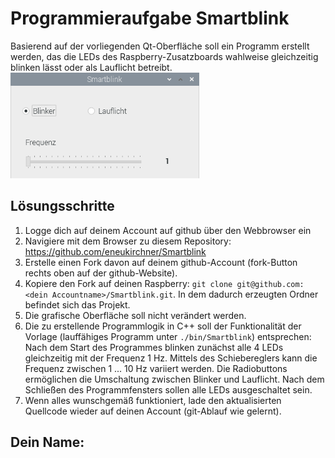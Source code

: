 # Programmieraufgabe Smartblink

Basierend auf der vorliegenden Qt-Oberfläche soll ein Programm erstellt werden, das die LEDs des
Raspberry-Zusatzboards wahlweise gleichzeitig blinken lässt oder als Lauflicht betreibt. 
<img src="screenshot.png" width="60%">

## Lösungsschritte
1. Logge dich auf deinem Account auf github über den Webbrowser ein
2. Navigiere mit dem Browser zu diesem Repository: 
 https://github.com/eneukirchner/Smartblink
3. Erstelle einen Fork davon auf deinem github-Account (fork-Button rechts oben auf der github-Website).
4. Kopiere den Fork auf deinen Raspberry: `git clone git@github.com:<dein Accountname>/Smartblink.git`. 
   In dem dadurch erzeugten Ordner befindet sich das Projekt.
5. Die grafische Oberfläche soll nicht verändert werden.
6. Die zu erstellende Programmlogik in C++ soll der Funktionalität der Vorlage (lauffähiges Programm unter `./bin/Smartblink`) entsprechen: 
   Nach dem Start des Programmes blinken zunächst alle 4 LEDs gleichzeitig mit der Frequenz 1 Hz. Mittels des
   Schiebereglers kann die Frequenz zwischen 1 ... 10 Hz variiert werden. Die Radiobuttons ermöglichen die Umschaltung
   zwischen Blinker und Lauflicht. Nach dem  Schließen des Programmfensters sollen alle LEDs ausgeschaltet sein.
7. Wenn alles wunschgemäß funktioniert, lade den aktualisierten Quellcode wieder auf deinen Account (git-Ablauf wie gelernt).

## Dein Name: 
